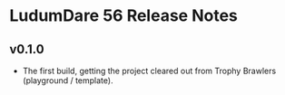 # LudumDare 56 Release Notes

## v0.1.0

- The first build, getting the project cleared out from Trophy Brawlers (playground / template).
